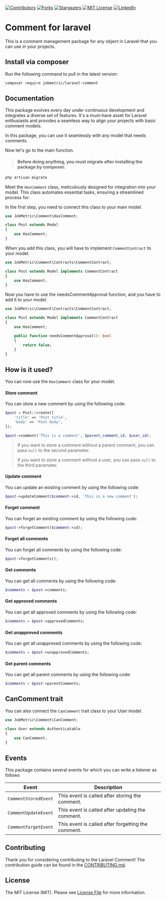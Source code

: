 [contributors-shield]: https://img.shields.io/github/contributors/jobmetric/laravel-comment.svg?style=for-the-badge
[contributors-url]: https://github.com/jobmetric/laravel-comment/graphs/contributors
[forks-shield]: https://img.shields.io/github/forks/jobmetric/laravel-comment.svg?style=for-the-badge&label=Fork
[forks-url]: https://github.com/jobmetric/laravel-comment/network/members
[stars-shield]: https://img.shields.io/github/stars/jobmetric/laravel-comment.svg?style=for-the-badge
[stars-url]: https://github.com/jobmetric/laravel-comment/stargazers
[license-shield]: https://img.shields.io/github/license/jobmetric/laravel-comment.svg?style=for-the-badge
[license-url]: https://github.com/jobmetric/laravel-comment/blob/master/LICENCE.md
[linkedin-shield]: https://img.shields.io/badge/-LinkedIn-blue.svg?style=for-the-badge&logo=linkedin&colorB=555
[linkedin-url]: https://linkedin.com/in/majidmohammadian

[![Contributors][contributors-shield]][contributors-url]
[![Forks][forks-shield]][forks-url]
[![Stargazers][stars-shield]][stars-url]
[![MIT License][license-shield]][license-url]
[![LinkedIn][linkedin-shield]][linkedin-url]

# Comment for laravel

This is a comment management package for any object in Laravel that you can use in your projects.

## Install via composer

Run the following command to pull in the latest version:

```bash
composer require jobmetric/laravel-comment
```

## Documentation

This package evolves every day under continuous development and integrates a diverse set of features. It's a must-have asset for Laravel enthusiasts and provides a seamless way to align your projects with basic comment models.

In this package, you can use it seamlessly with any model that needs comments.

Now let's go to the main function.

>#### Before doing anything, you must migrate after installing the package by composer.

```bash
php artisan migrate
```

Meet the `HasComment` class, meticulously designed for integration into your model. This class automates essential tasks, ensuring a streamlined process for:

In the first step, you need to connect this class to your main model.

```php
use JobMetric\Comment\HasComment;

class Post extends Model
{
    use HasComment;
}
```

When you add this class, you will have to implement `CommentContract` to your model.

```php
use JobMetric\Comment\Contracts\CommentContract;

class Post extends Model implements CommentContract
{
    use HasComment;
}
```

Now you have to use the needsCommentApproval function, and you have to add it to your model.

```php
use JobMetric\Comment\Contracts\CommentContract;

class Post extends Model implements CommentContract
{
    use HasComment;

    public function needsCommentApproval(): bool
    {
        return false;
    }
}
```

## How is it used?

You can now use the `HasComment` class for your model.

#### Store comment

You can store a new comment by using the following code:

```php
$post = Post::create([
    'title' => 'Post title',
    'body' => 'Post body',
]);

$post->comment('This is a comment', $parent_comment_id, $user_id);
```

> If you want to store a comment without a parent comment, you can pass `null` to the second parameter.
> 
> If you want to store a comment without a user, you can pass `null` to the third parameter.

#### Update comment

You can update an existing comment by using the following code:

```php
$post->updateComment($comment->id, 'This is a new comment');
```

#### Forget comment

You can forget an existing comment by using the following code:

```php
$post->forgetComment($comment->id);
```

#### Forget all comments

You can forget all comments by using the following code:

```php
$post->forgetComments();
```

#### Get comments

You can get all comments by using the following code:

```php
$comments = $post->comments;
```

#### Get approved comments

You can get all approved comments by using the following code:

```php
$comments = $post->approvedComments;
```

#### Get unapproved comments

You can get all unapproved comments by using the following code:

```php
$comments = $post->unapprovedComments;
```

#### Get parent comments

You can get all parent comments by using the following code:

```php
$comments = $post->parentComments;
```

## CanComment trait

You can also connect the `CanComment` trait class to your User model.

```php
use JobMetric\Comment\CanComment;

class User extends Authenticatable
{
    use CanComment;
}
```

## Events

This package contains several events for which you can write a listener as follows

| Event                | Description                                        |
|----------------------|----------------------------------------------------|
| `CommentStoredEvent` | This event is called after storing the comment.    |
| `CommentUpdateEvent` | This event is called after updating the comment.   |
| `CommentForgetEvent` | This event is called after forgetting the comment. |


## Contributing

Thank you for considering contributing to the Laravel Comment! The contribution guide can be found in the [CONTRIBUTING.md](https://github.com/jobmetric/laravel-comment/blob/master/CONTRIBUTING.md).

## License

The MIT License (MIT). Please see [License File](https://github.com/jobmetric/laravel-comment/blob/master/LICENCE.md) for more information.
